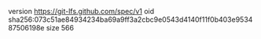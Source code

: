 version https://git-lfs.github.com/spec/v1
oid sha256:073c51ae84934234ba69a9ff3a2cbc9e0543d4140f11f0b403e953487506198e
size 566
